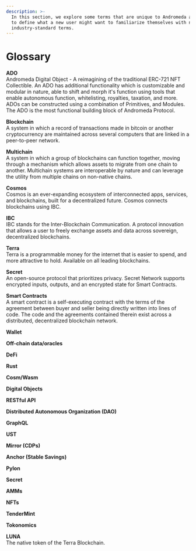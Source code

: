 ```yaml
---
description: >-
  In this section, we explore some terms that are unique to Andromeda and built
  to define what a new user might want to familiarize themselves with new
  industry-standard terms.
---
```


# Glossary

**ADO**  
Andromeda Digital Object - A reimagining of the traditional ERC-721 NFT Collectible. An ADO has additional functionality which is customizable and modular in nature, able to shift and morph it's function using tools that enable autonomous function, whitelisting, royalties, taxation, and more. ADOs can be constructed using a combination of Primitives, and Modules. The ADO is the most functional building block of Andromeda Protocol.

**Blockchain**  
A system in which a record of transactions made in bitcoin or another cryptocurrency are maintained across several computers that are linked in a peer-to-peer network.

**Multichain**   
A system in which a group of blockchains can function together, moving through a mechanism which allows assets to migrate from one chain to another. Multichain systems are interoperable by nature and can leverage the utility from multiple chains on non-native chains. 

**Cosmos**  
Cosmos is an ever-expanding ecosystem of interconnected apps, services, and blockchains, built for a decentralized future. Cosmos connects blockchains using IBC.

**IBC**  
IBC stands for the Inter-Blockchain Communication. A protocol innovation that allows a user to freely exchange assets and data across sovereign, decentralized blockchains.

**Terra**  
Terra is a programmable money for the internet that is easier to spend, and more attractive to hold. Available on all leading blockchains.

**Secret**  
An open-source protocol that prioritizes privacy. Secret Network supports encrypted inputs, outputs, and an encrypted state for Smart Contracts.

**Smart Contracts**  
A smart contract is a self-executing contract with the terms of the agreement between buyer and seller being directly written into lines of code. The code and the agreements contained therein exist across a distributed, decentralized blockchain network.

**Wallet**  


**Off-chain data/oracles**  


**DeFi**  


**Rust**  


**Cosm/Wasm**  


**Digital Objects**  


**RESTful API**  


**Distributed Autonomous Organization \(DAO\)**  


**GraphQL**  


**UST**  


**Mirror \(CDPs\)**  


**Anchor \(Stable Savings\)**   


**Pylon**   


**Secret**  


**AMMs**   


**NFTs**  


**TenderMint**  


**Tokonomics**  


**LUNA**  
The native token of the Terra Blockchain.

